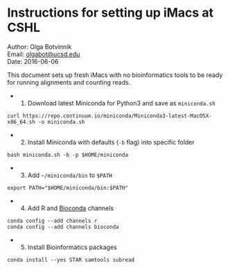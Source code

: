 # Instructions for setting up iMacs at CSHL

Author: Olga Botvinnik<br>
Email: olgabot@ucsd.edu<br>
Date: 2016-06-06<br>

This document sets up fresh iMacs with no bioinformatics tools to be ready for running alignments and counting reads.

- 1. Download latest Miniconda for Python3 and save as `miniconda.sh`
```
curl https://repo.continuum.io/miniconda/Miniconda3-latest-MacOSX-x86_64.sh -o miniconda.sh
```
- 2. Install Miniconda with defaults (`-b` flag) into specific folder
```
bash miniconda.sh -b -p $HOME/miniconda
```
- 3. Add `~/miniconda/bin` to `$PATH`
```
export PATH="$HOME/miniconda/bin:$PATH"
```
- 4. Add R and [Bioconda](https://bioconda.github.io) channels
```
conda config --add channels r
conda config --add channels bioconda
```
- 5. Install Bioinformatics packages
```
conda install --yes STAR samtools subread
```
